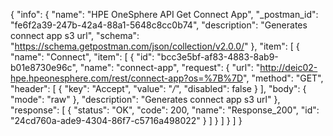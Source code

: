 {
  "info": {
    "name": "HPE OneSphere API Get Connect App",
    "_postman_id": "fe6f2a39-247b-42a4-88a1-5648c8cc0b74",
    "description": "Generates connect app s3 url",
    "schema": "https://schema.getpostman.com/json/collection/v2.0.0/"
  },
  "item": [
    {
      "name": "Connect",
      "item": [
        {
          "id": "bcc3e5bf-af83-4883-8ab9-b01e8730e96c",
          "name": "connect-app",
          "request": {
            "url": "http://deic02-hpe.hpeonesphere.com/rest/connect-app?os=%7B%7D",
            "method": "GET",
            "header": [
              {
                "key": "Accept",
                "value": "*/*",
                "disabled": false
              }
            ],
            "body": {
              "mode": "raw"
            },
            "description": "Generates connect app s3 url"
          },
          "response": [
            {
              "status": "OK",
              "code": 200,
              "name": "Response_200",
              "id": "24cd760a-ade9-4304-86f7-c5716a498022"
            }
          ]
        }
      ]
    }
  ]
}